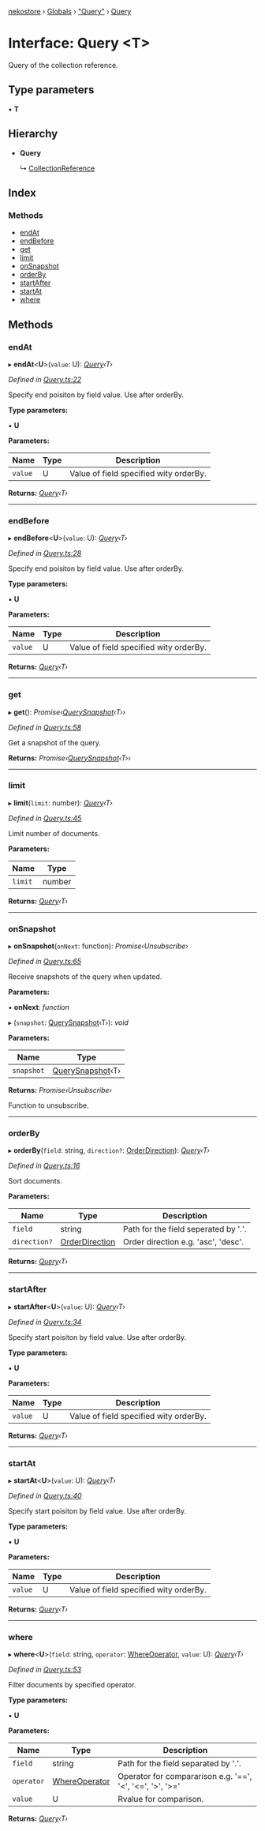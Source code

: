 [nekostore](../README.md) › [Globals](../globals.md) › ["Query"](../modules/_query_.md) › [Query](_query_.query.md)

# Interface: Query <**T**>

Query of the collection reference.

## Type parameters

▪ **T**

## Hierarchy

* **Query**

  ↳ [CollectionReference](_collectionreference_.collectionreference.md)

## Index

### Methods

* [endAt](_query_.query.md#endat)
* [endBefore](_query_.query.md#endbefore)
* [get](_query_.query.md#get)
* [limit](_query_.query.md#limit)
* [onSnapshot](_query_.query.md#onsnapshot)
* [orderBy](_query_.query.md#orderby)
* [startAfter](_query_.query.md#startafter)
* [startAt](_query_.query.md#startat)
* [where](_query_.query.md#where)

## Methods

###  endAt

▸ **endAt**<**U**>(`value`: U): *[Query](_query_.query.md)‹T›*

*Defined in [Query.ts:22](https://github.com/esnya/nekostore/blob/4486881/src/Query.ts#L22)*

Specify end poisiton by field value. Use after orderBy.

**Type parameters:**

▪ **U**

**Parameters:**

Name | Type | Description |
------ | ------ | ------ |
`value` | U | Value of field specified wity orderBy.  |

**Returns:** *[Query](_query_.query.md)‹T›*

___

###  endBefore

▸ **endBefore**<**U**>(`value`: U): *[Query](_query_.query.md)‹T›*

*Defined in [Query.ts:28](https://github.com/esnya/nekostore/blob/4486881/src/Query.ts#L28)*

Specify end poisiton by field value. Use after orderBy.

**Type parameters:**

▪ **U**

**Parameters:**

Name | Type | Description |
------ | ------ | ------ |
`value` | U | Value of field specified wity orderBy.  |

**Returns:** *[Query](_query_.query.md)‹T›*

___

###  get

▸ **get**(): *Promise‹[QuerySnapshot](_querysnapshot_.querysnapshot.md)‹T››*

*Defined in [Query.ts:58](https://github.com/esnya/nekostore/blob/4486881/src/Query.ts#L58)*

Get a snapshot of the query.

**Returns:** *Promise‹[QuerySnapshot](_querysnapshot_.querysnapshot.md)‹T››*

___

###  limit

▸ **limit**(`limit`: number): *[Query](_query_.query.md)‹T›*

*Defined in [Query.ts:45](https://github.com/esnya/nekostore/blob/4486881/src/Query.ts#L45)*

Limit number of documents.

**Parameters:**

Name | Type |
------ | ------ |
`limit` | number |

**Returns:** *[Query](_query_.query.md)‹T›*

___

###  onSnapshot

▸ **onSnapshot**(`onNext`: function): *Promise‹Unsubscribe›*

*Defined in [Query.ts:65](https://github.com/esnya/nekostore/blob/4486881/src/Query.ts#L65)*

Receive snapshots of the query when updated.

**Parameters:**

▪ **onNext**: *function*

▸ (`snapshot`: [QuerySnapshot](_querysnapshot_.querysnapshot.md)‹T›): *void*

**Parameters:**

Name | Type |
------ | ------ |
`snapshot` | [QuerySnapshot](_querysnapshot_.querysnapshot.md)‹T› |

**Returns:** *Promise‹Unsubscribe›*

Function to unsubscribe.

___

###  orderBy

▸ **orderBy**(`field`: string, `direction?`: [OrderDirection](../modules/_query_.md#orderdirection)): *[Query](_query_.query.md)‹T›*

*Defined in [Query.ts:16](https://github.com/esnya/nekostore/blob/4486881/src/Query.ts#L16)*

Sort documents.

**Parameters:**

Name | Type | Description |
------ | ------ | ------ |
`field` | string | Path for the field seperated by '.'. |
`direction?` | [OrderDirection](../modules/_query_.md#orderdirection) | Order direction e.g. 'asc', 'desc'.  |

**Returns:** *[Query](_query_.query.md)‹T›*

___

###  startAfter

▸ **startAfter**<**U**>(`value`: U): *[Query](_query_.query.md)‹T›*

*Defined in [Query.ts:34](https://github.com/esnya/nekostore/blob/4486881/src/Query.ts#L34)*

Specify start poisiton by field value. Use after orderBy.

**Type parameters:**

▪ **U**

**Parameters:**

Name | Type | Description |
------ | ------ | ------ |
`value` | U | Value of field specified wity orderBy.  |

**Returns:** *[Query](_query_.query.md)‹T›*

___

###  startAt

▸ **startAt**<**U**>(`value`: U): *[Query](_query_.query.md)‹T›*

*Defined in [Query.ts:40](https://github.com/esnya/nekostore/blob/4486881/src/Query.ts#L40)*

Specify start poisiton by field value. Use after orderBy.

**Type parameters:**

▪ **U**

**Parameters:**

Name | Type | Description |
------ | ------ | ------ |
`value` | U | Value of field specified wity orderBy.  |

**Returns:** *[Query](_query_.query.md)‹T›*

___

###  where

▸ **where**<**U**>(`field`: string, `operator`: [WhereOperator](../modules/_query_.md#whereoperator), `value`: U): *[Query](_query_.query.md)‹T›*

*Defined in [Query.ts:53](https://github.com/esnya/nekostore/blob/4486881/src/Query.ts#L53)*

Filter documents by specified operator.

**Type parameters:**

▪ **U**

**Parameters:**

Name | Type | Description |
------ | ------ | ------ |
`field` | string | Path for the field separated by '.'. |
`operator` | [WhereOperator](../modules/_query_.md#whereoperator) | Operator for compararison e.g. '==', '<', '<=', '>', '>=' |
`value` | U | Rvalue for comparison.  |

**Returns:** *[Query](_query_.query.md)‹T›*
